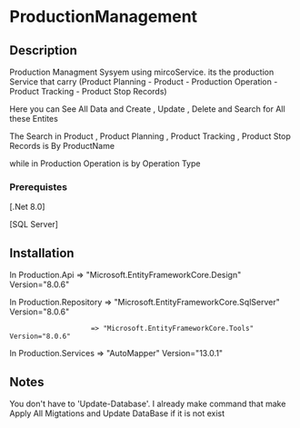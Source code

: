 # ProductionManagement

## Description
Production Managment Sysyem using mircoService. its the production Service that carry (Product Planning - Product - Production Operation - Product Tracking - Product Stop Records) 

Here you can See All Data and Create , Update , Delete and Search for All these Entites

The Search in Product , Product Planning , Product Tracking , Product Stop Records is By ProductName 

while in  Production Operation is by Operation Type

### Prerequistes
[.Net 8.0]

[SQL Server]

## Installation 
In Production.Api => "Microsoft.EntityFrameworkCore.Design" Version="8.0.6"

In Production.Repository => "Microsoft.EntityFrameworkCore.SqlServer" Version="8.0.6"

                        => "Microsoft.EntityFrameworkCore.Tools" Version="8.0.6"

In Production.Services => "AutoMapper" Version="13.0.1"

## Notes
You don't have to 'Update-Database'. I already make command that make Apply All Migtations and Update DataBase if it is not exist  
